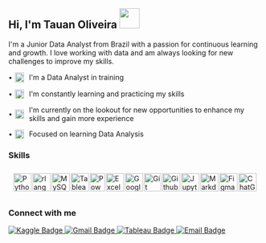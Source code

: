 <div id="bio">
    <h2>Hi, I'm Tauan Oliveira <img width="40" height="40" alt="homem Generic Flat Ícone" loading="lazy" width="256" height="256" decoding="async" data-nimg="1" class="" src="https://cdn-icons-png.flaticon.com/128/6106/6106869.png?ga=GA1.1.951359141.1694959859&track=ais" style="color: transparent; margin-right: 10px;"></h2>

I'm a Junior Data Analyst from Brazil with a passion for continuous learning and growth. 
I love working with data and am always looking for new challenges to improve my skills. 
  
<p style="display: flex; align-items: center;"> 
    <span style="margin-right: 5px;">•</span>
        <img width="18" height="20" alt="homem Generic Flat Ícone" loading="lazy" width="256" height="256" decoding="async" data-nimg="1" class="" src="https://cdn-icons-png.flaticon.com/512/3264/3264773.png?ga=GA1.1.951359141.1694959859" style="color: transparent; margin-right: 10px;">
    <span>I'm a Data Analyst in training</span>
</p>

<p style="display: flex; align-items: center;"> 
    <span style="margin-right: 5px;">•</span>
        <img width="18" height="18" alt="livros Special Flat Ícone" loading="lazy" width="256" height="256" decoding="async" data-nimg="1" class="" src="https://cdn-icons-png.flaticon.com/512/4645/4645290.png?ga=GA1.1.951359141.1694959859" style="color: transparent; margin-right: 10px;">
    <span>I'm constantly learning and practicing my skills</span>
</p>

<p style="display: flex; align-items: center;">
    <span style="margin-right: 5px;">•</span>
        <img width="18" height="18" alt="monitoramento Ultimatearm Flat Ícone" loading="lazy" width="256" height="256" decoding="async" data-nimg="1" class="" src="https://cdn-icons-png.flaticon.com/512/3703/3703300.png?ga=GA1.1.951359141.1694959859" style="color: transparent; margin-right: 10px;">
    <span>I'm currently on the lookout for new opportunities to enhance my skills and gain more experience</span>
</p>
 
<p style="display: flex; align-items: center;">
  <span style="margin-right: 5px;">•</span>
    <img width="18" height="18" alt="alvo Generic Gradient Ícone" loading="lazy" width="256" height="256" decoding="async" data-nimg="1" class="" src="https://cdn-icons-png.flaticon.com/512/8775/8775726.png?ga=GA1.1.951359141.1694959859" style="color: transparent; margin-right: 10px;">
    <span>Focused on learning Data Analysis</span>
</p>
</div>


<div id="languages and tools">
  <h3>Skills</h3>
  
  <div style="display: flex; justify-content: space-between; border: px solid #36BCF7FF; padding: 10px; border-radius: 15px;">
    <a href="https://www.python.org/" target="_blank" rel="noreferrer">
    <img src="https://cdn.worldvectorlogo.com/logos/python-5.svg" width="36" height="36" alt="Python"/></a>
    <a href="https://www.r-project.org/" target="_blank" rel="noreferrer">
    <img src="https://cdn.worldvectorlogo.com/logos/r-lang.svg" width="36" height="36" alt="rlang"/></a>
    <a href="https://www.mysql.com/" target="_blank" rel="noreferrer">  
    <img src="https://cdn.worldvectorlogo.com/logos/mysql-logo.svg" width="36" height="36" alt="MySQL"/></a>
    <a href="https://public.tableau.com/" target="_blank" rel="noreferrer">
    <img src="https://cdn.worldvectorlogo.com/logos/tableau-software.svg" width="36" height="36" alt="Tableau"/></a>
    <a href="https://powerbi.microsoft.com/" target="_blank" rel="noreferrer">
    <img src="https://seeklogo.com/images/P/power-bi-icon-logo-E1B451ED39-seeklogo.com.png" width="30" height="36" alt="PowerBI"/></a>
    <a href="https://www.microsoft.com/pt-br/microsoft-365/excel" target="_blank" rel="noreferrer">
    <img src="https://cdn.worldvectorlogo.com/logos/excel-4.svg" width="36" height="36" alt="Excel"/></a>
    <a href="https://www.google.com/intl/us-en/sheets/about/" target="_blank" rel="noreferrer">
    <img src="https://cdn.worldvectorlogo.com/logos/google-sheets-full-logo-1.svg" height="36" alt="GoogleSheets"/></a>
    <a href="https://git-scm.com/" target="_blank" rel="noreferrer">
    <img width="34" src="https://cdn.worldvectorlogo.com/logos/git-icon.svg" width="36" height="36" alt="Git"/></a>
    <a href="https://github.com/" target="_blank" rel="noreferrer">
    <img src="https://cdn.jsdelivr.net/gh/devicons/devicon/icons/github/github-original.svg"  width="36" height="36" alt="Github"/></a>
    <a href="https://jupyter.org/" target="_blank" rel="noreferrer">     
    <img src="https://cdn.jsdelivr.net/gh/devicons/devicon/icons/jupyter/jupyter-original-wordmark.svg" width="36" height="36" alt="Jupyter"/></a>
    <a href="https://www.markdownguide.org/" target="_blank" rel="noreferrer">     
    <img src="https://cdn.jsdelivr.net/gh/devicons/devicon/icons/markdown/markdown-original.svg" width="36" height="36" alt="Markdown"/></a>
    <a href="https://www.figma.com/ui-design-tool/" target="_blank" rel="noreferrer">     
    <img src="https://cdn.jsdelivr.net/gh/devicons/devicon/icons/figma/figma-original.svg" width="36" height="36" alt="Figma"/></a>
    <a href="https://chat.openai.com/" target="_blank" rel="noreferrer">     
    <img src="https://cdn.worldvectorlogo.com/logos/chatgpt-4.svg" width="36" height="36" alt="ChatGPT"/></a>
  </div>
</div>


<div id="connect">
  <h3>Connect with me</h3>
    <a href="https://www.kaggle.com/tauanoliveira">
      <img src="https://img.shields.io/badge/Kaggle-20BEFF?style=for-the-badge&logo=Kaggle&logoColor=white" alt="Kaggle Badge"/>
    </a>
    <a href="mailto:tndsoliveira@gmail.com">
      <img src="https://img.shields.io/badge/-Gmail-%23333?style=for-the-badge&amp;logo=gmail&amp;logoColor=white" alt="Gmail Badge"/>
    </a>
    <a href="https://public.tableau.com/app/profile/tauan.oliveira">
      <img src="https://img.shields.io/badge/tableau-navy?style=for-the-badge&logo=tableau&logoColor=white" alt="Tableau Badge"/>
    </a>
    <a href="mailto:tndsoliveira@outlook.com">
      <img src="https://img.shields.io/badge/-Email-%23333?style=for-the-badge&logo=microsoft-outlook&logoColor=007BFF" alt="Email Badge"/>
    </a>
</div>
